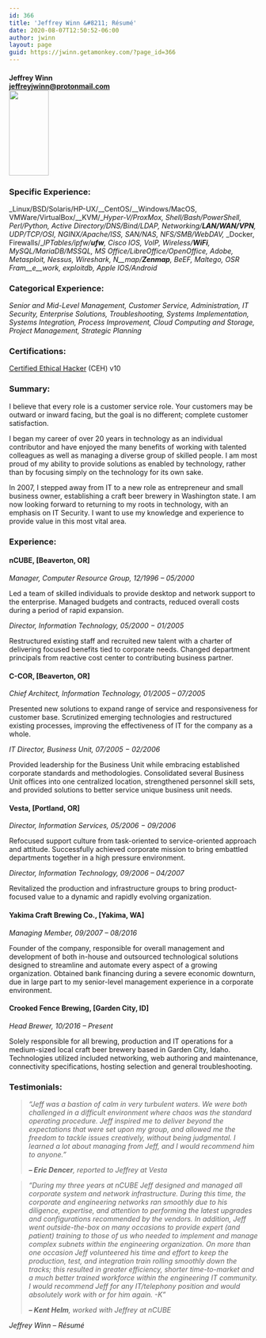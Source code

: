 ```yaml
---
id: 366
title: 'Jeffrey Winn &#8211; Résumé'
date: 2020-08-07T12:50:52-06:00
author: jwinn
layout: page
guid: https://jwinn.getamonkey.com/?page_id=366
---
```

<div class="wp-block-group">
  <div class="wp-block-group__inner-container">
    <div class="wp-block-group">
      <div class="wp-block-group__inner-container">
        <div class="wp-block-group">
          <div class="wp-block-group__inner-container">
            <div class="wp-block-group">
              <div class="wp-block-group__inner-container">
                <h4>
                  <strong>Jeffrey Winn</strong> <br /><a href="mailto:jeffreyjwinn@protonmail.com">jeffreyjwinn@protonmail.com</a> <br /> <img loading="lazy" width="189" height="172" class="wp-image-368" style="width: 80px;" src="https://jwinn.getamonkey.com/wp-content/uploads/2020/08/CEH-V10-Logo.png" alt="" />
                </h4>
              </div>
            </div>
          </div>
        </div>
      </div>
    </div>
  </div>
</div>

### Specific Experience:

_Linux/BSD/Solaris/HP-UX/__CentOS/__Windows/MacOS, VMWare/VirtualBox/__KVM/__Hyper-V/ProxMox, Shell/Bash/PowerShell, Perl/Python, Active Directory/DNS/Bind/LDAP, Networking/__LAN/WAN/VPN__, UDP/TCP/OSI, NGINX/Apache/ISS, SAN/NAS, NFS/SMB/WebDAV,_ _Docker, Firewalls/__IPTables/ipfw/__ufw__, Cisco IOS, VoIP, Wireless/__WiFi__, MySQL/MariaDB/MSSQL, MS Office/LibreOffice/OpenOffice, Adobe, Metasploit, Nessus, Wireshark, N__map/__Zenmap__, BeEF, Maltego,_ _OSR Fram__e__work,_ _exploitdb,_ _Apple IOS/Android_

### Categorical Experience:

_Senior and Mid-Level Management, Customer Service, Administration, IT Security, Enterprise Solutions, Troubleshooting, Systems Implementation, Systems Integration, Process Improvement, Cloud Computing and Storage, Project Management, Strategic Planning_

### Certifications:

[Certified Ethical Hacker](https://en.wikipedia.org/wiki/Certified_Ethical_Hacker) (CEH) v10

### Summary:

I believe that every role is a customer service role. Your customers may be outward or inward facing, but the goal is no different; complete customer satisfaction.

I began my career of over 20 years in technology as an individual contributor and have enjoyed the many benefits of working with talented colleagues as well as managing a diverse group of skilled people. I am most proud of my ability to provide solutions as enabled by technology, rather than by focusing simply on the technology for its own sake.

In 2007, I stepped away from IT to a new role as entrepreneur and small business owner, establishing a craft beer brewery in Washington state. I am now looking forward to returning to my roots in technology, with an emphasis on IT Security. I want to use my knowledge and experience to provide value in this most vital area.

### Experience:

#### nCUBE, [Beaverton, OR]

_Manager, Computer Resource Group, 12/1996 – 05/2000_

Led a team of skilled individuals to provide desktop and network support to the enterprise. Managed budgets and contracts, reduced overall costs during a period of rapid expansion.

_Director, Information Technology, 05/2000 − 01/2005_

Restructured existing staff and recruited new talent with a charter of delivering focused benefits tied to corporate needs. Changed department principals from reactive cost center to contributing business partner.

#### C-COR, [Beaverton, OR]

_Chief Architect, Information Technology, 01/2005 – 07/2005_

Presented new solutions to expand range of service and responsiveness for customer base. Scrutinized emerging technologies and restructured existing processes, improving the effectiveness of IT for the company as a whole.

_IT Director, Business Unit, 07/2005 − 02/2006_

Provided leadership for the Business Unit while embracing established corporate standards and methodologies. Consolidated several Business Unit offices into one centralized location, strengthened personnel skill sets, and provided solutions to better service unique business unit needs.

#### Vesta, [Portland, OR]

_Director, Information Services, 05/2006 − 09/2006_

Refocused support culture from task-oriented to service-oriented approach and attitude. Successfully achieved corporate mission to bring embattled departments together in a high pressure environment.

_Director, Information Technology, 09/2006 – 04/2007_

Revitalized the production and infrastructure groups to bring product-focused value to a dynamic and rapidly evolving organization.

#### **Yakima Craft** Brewing Co., [Yakima, WA]

_Managing Member, 09/2007 – 08/2016_

Founder of the company, responsible for overall management and development of both in-house and outsourced technological solutions designed to streamline and automate every aspect of a growing organization. Obtained bank financing during a severe economic downturn, due in large part to my senior-level management experience in a corporate environment.

#### Crooked Fence Brewing, [Garden City, ID]

_Head Brewer, 10/2016 – Present_

Solely responsible for all brewing, production and IT operations for a medium-sized local craft beer brewery based in Garden City, Idaho. Technologies utilized included networking, web authoring and maintenance, connectivity specifications, hosting selection and general troubleshooting.

### Testimonials:

<blockquote class="wp-block-quote">
  <p>
    <em>&#8220;Jeff was a bastion of calm in very turbulent waters. We were both challenged in a difficult environment where chaos was the standard operating procedure. Jeff inspired me to deliver beyond the expectations that were set upon my group, and allowed me the freedom to tackle issues creatively, without being judgmental. I learned a lot about managing from Jeff, and I would recommend him to anyone.&#8221;</em>
  </p>
  
  <cite><strong>&#8211; Eric Dencer</strong>, reported to Jeffrey at <em>Vesta</em></cite>
</blockquote>

<blockquote class="wp-block-quote">
  <p>
    <em>&#8220;During my three years at nCUBE Jeff designed and managed all corporate system and network infrastructure. During this time, the corporate and engineering networks ran smoothly due to his diligence, expertise, and attention to performing the latest upgrades and configurations recommended by the vendors. In addition, Jeff went outside-the-box on many occasions to provide expert (and patient) training to those of us who needed to implement and manage complex subnets within the engineering organization. On more than one occasion Jeff volunteered his time and effort to keep the production, test, and integration train rolling smoothly down the tracks; this resulted in greater efficiency, shorter time-to-market and a much better trained workforce within the engineering IT community. I would recommend Jeff for any IT/telephony position and would absolutely work with or for him again. -K&#8221;</em>
  </p>
  
  <cite><strong>&#8211; Kent Helm</strong>, worked with Jeffrey at nCUBE</cite>
</blockquote>

<p class="has-text-align-center">
  <em><span class="has-inline-color has-cyan-bluish-gray-color">Jeffrey Winn – Résumé</span></em>
</p>